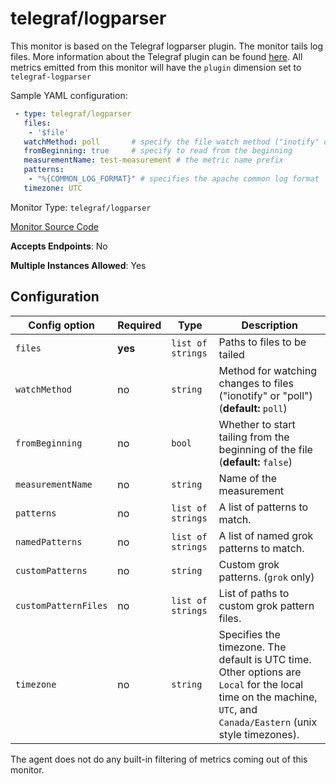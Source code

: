 <!--- GENERATED BY gomplate from scripts/docs/monitor-page.md.tmpl --->

# telegraf/logparser

This monitor is based on the Telegraf logparser plugin.
The monitor tails log files. More information about the Telegraf plugin
can be found [here](https://github.com/influxdata/telegraf/tree/master/plugins/inputs/logparser).
All metrics emitted from this monitor will have the `plugin` dimension set to `telegraf-logparser`

Sample YAML configuration:

```yaml
 - type: telegraf/logparser
   files:
    - '$file'
   watchMethod: poll       # specify the file watch method ("inotify" or "poll")
   fromBeginning: true     # specify to read from the beginning
   measurementName: test-measurement # the metric name prefix
   patterns:
    - "%{COMMON_LOG_FORMAT}" # specifies the apache common log format
   timezone: UTC
```


Monitor Type: `telegraf/logparser`

[Monitor Source Code](https://github.com/signalfx/signalfx-agent/tree/master/internal/monitors/telegraf/monitors/telegraflogparser)

**Accepts Endpoints**: No

**Multiple Instances Allowed**: Yes

## Configuration

| Config option | Required | Type | Description |
| --- | --- | --- | --- |
| `files` | **yes** | `list of strings` | Paths to files to be tailed |
| `watchMethod` | no | `string` | Method for watching changes to files ("ionotify" or "poll") (**default:** `poll`) |
| `fromBeginning` | no | `bool` | Whether to start tailing from the beginning of the file (**default:** `false`) |
| `measurementName` | no | `string` | Name of the measurement |
| `patterns` | no | `list of strings` | A list of patterns to match. |
| `namedPatterns` | no | `list of strings` | A list of named grok patterns to match. |
| `customPatterns` | no | `string` | Custom grok patterns. (`grok` only) |
| `customPatternFiles` | no | `list of strings` | List of paths to custom grok pattern files. |
| `timezone` | no | `string` | Specifies the timezone.  The default is UTC time.  Other options are `Local` for the local time on the machine, `UTC`, and `Canada/Eastern` (unix style timezones). |





The agent does not do any built-in filtering of metrics coming out of this
monitor.


